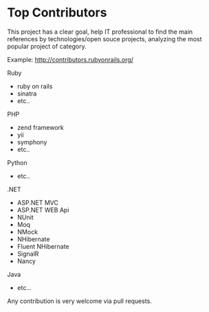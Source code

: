 Top Contributors
================

This project has a clear goal, help IT professional to find the main references by technologies/open souce projects, analyzing the most popular project of category.

Example:
http://contributors.rubyonrails.org/

Ruby
- ruby on rails
- sinatra
- etc..

PHP
- zend framework
- yii
- symphony
- etc..

Python
- etc..

.NET
- ASP.NET MVC
- ASP.NET WEB Api
- NUnit
- Moq
- NMock 
- NHibernate
- Fluent NHibernate
- SignalR
- Nancy

Java
- etc...

Any contribution is very welcome via pull requests.

